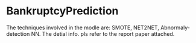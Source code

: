 # BankruptcyPrediction
The techniques involved in the modle are: SMOTE, NET2NET, Abnormaly-detection NN.
The detial info. pls refer to the report paper attached.
